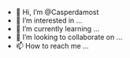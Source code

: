 - 👋 Hi, I’m @Casperdamost
- 👀 I’m interested in ...
- 🌱 I’m currently learning ...
- 💞️ I’m looking to collaborate on ...
- 📫 How to reach me ...

<!---
Casperdamost/Casperdamost is a ✨ special ✨ repository because its `README.md` (this file) appears on your GitHub profile.
You can click the Preview link to take a look at your changes.
--->
